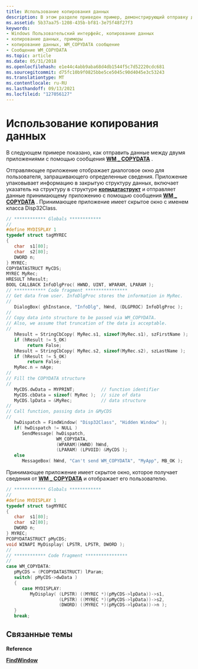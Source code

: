 ```yaml
---
title: Использование копирования данных
description: В этом разделе приведен пример, демонстрирующий отправку данных между двумя приложениями.
ms.assetid: 5b37aa75-1208-435b-bf81-3e75f48f27f3
keywords:
- Windows Пользовательский интерфейс, копирование данных
- копирование данных, примеры
- копирование данных, WM_COPYDATA сообщение
- Сообщение WM_COPYDATA
ms.topic: article
ms.date: 05/31/2018
ms.openlocfilehash: e1e44c4abb9aba68d4db1544f5c7d52220cdc681
ms.sourcegitcommit: d75fc10b9f0825bbe5ce5045c90d4045e3c53243
ms.translationtype: MT
ms.contentlocale: ru-RU
ms.lasthandoff: 09/13/2021
ms.locfileid: "127056127"
---
```

# <a name="using-data-copy"></a>Использование копирования данных

В следующем примере показано, как отправить данные между двумя приложениями с помощью сообщения [**WM \_ COPYDATA**](wm-copydata.md) .

Отправляющее приложение отображает диалоговое окно для пользователя, запрашивающего определенные сведения. Приложение упаковывает информацию в закрытую структуру данных, включает указатель на структуру в структуре [**копидатаструкт**](/windows/win32/api/winuser/ns-winuser-copydatastruct) и отправляет данные принимающему приложению с помощью сообщения [**WM \_ COPYDATA**](wm-copydata.md) . Принимающее приложение имеет скрытое окно с именем класса Disp32Class.


```C++
// ************ Globals ************
//
#define MYDISPLAY 1
typedef struct tagMYREC
{
   char  s1[80];
   char  s2[80];
   DWORD n;
} MYREC;
COPYDATASTRUCT MyCDS;
MYREC MyRec;
HRESULT hResult;
BOOL CALLBACK InfoDlgProc( HWND, UINT, WPARAM, LPARAM );
// ************ Code fragment ****************
// Get data from user. InfoDlgProc stores the information in MyRec.
//
   DialogBox( ghInstance, "InfoDlg", hWnd, (DLGPROC) InfoDlgProc );
//
// Copy data into structure to be passed via WM_COPYDATA.
// Also, we assume that truncation of the data is acceptable.
//
   hResult = StringCbCopy( MyRec.s1, sizeof(MyRec.s1), szFirstName );
   if (hResult != S_OK)
        return False;
   hResult = StringCbCopy( MyRec.s2, sizeof(MyRec.s2), szLastName );
   if (hResult != S_OK)
        return False;
   MyRec.n = nAge;
//
// Fill the COPYDATA structure
// 
   MyCDS.dwData = MYPRINT;          // function identifier
   MyCDS.cbData = sizeof( MyRec );  // size of data
   MyCDS.lpData = &MyRec;           // data structure
//
// Call function, passing data in &MyCDS
//
   hwDispatch = FindWindow( "Disp32Class", "Hidden Window" );
   if( hwDispatch != NULL )
      SendMessage( hwDispatch,
                   WM_COPYDATA,
                   (WPARAM)(HWND) hWnd,
                   (LPARAM) (LPVOID) &MyCDS );
   else
      MessageBox( hWnd, "Can't send WM_COPYDATA", "MyApp", MB_OK );
```



Принимающее приложение имеет скрытое окно, которое получает сведения от [**WM \_ COPYDATA**](wm-copydata.md) и отображает его пользователю.


```C++
// ************ Globals ************
//
#define MYDISPLAY 1
typedef struct tagMYREC
{
   char  s1[80];
   char  s2[80];
   DWORD n;
} MYREC;
PCOPYDATASTRUCT pMyCDS;
void WINAPI MyDisplay( LPSTR, LPSTR, DWORD );
//
// ************ Code fragment ****************
//
case WM_COPYDATA:
   pMyCDS = (PCOPYDATASTRUCT) lParam;
   switch( pMyCDS->dwData )
   {
      case MYDISPLAY:
         MyDisplay( (LPSTR) ((MYREC *)(pMyCDS->lpData))->s1,
                    (LPSTR) ((MYREC *)(pMyCDS->lpData))->s2,
                    (DWORD) ((MYREC *)(pMyCDS->lpData))->n );
   }
   break;
```



## <a name="related-topics"></a>Связанные темы

<dl> <dt>

**Reference**
</dt> <dt>

[**FindWindow**](/windows/desktop/api/winuser/nf-winuser-findwindowa)
</dt> </dl>

 

 